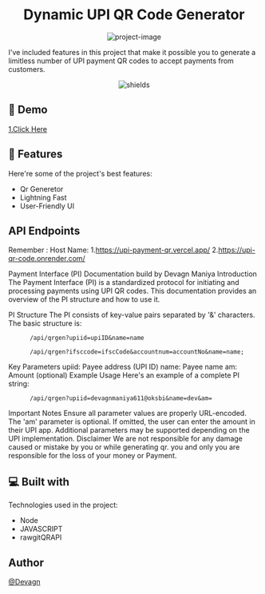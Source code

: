 <h1 align="center" id="title">Dynamic UPI QR Code Generator</h1>

<p align="center"><img src="https://socialify.git.ci/devagn611/upi_qr_code/image?description=1&amp;descriptionEditable=I%27ve%20included%20features%20in%20this%20project%20that%20make%20it%20possible%20you%20to%20generate%20a%20limitless%20number%20of%20UPI%20payment%20QR%20codes%20to%20accept%20payments%20from%20customers.&amp;font=KoHo&amp;language=1&amp;name=1&amp;owner=1&amp;pattern=Circuit%20Board&amp;stargazers=1&amp;theme=Auto" alt="project-image"></p>

<p id="description">I've included features in this project that make it possible you to generate a limitless number of UPI payment QR codes to accept payments from customers.</p>

<p align="center"><img src="https://img.shields.io/badge/license-GPL-blue" alt="shields"></p>

<h2>🚀 Demo</h2>

[1.Click Here](https://upi-qr-code.onrender.com/)</br>

<h2>🧐 Features</h2>

Here're some of the project's best features:

*   Qr Generetor
*   Lightning Fast
*   User-Friendly UI

<h2>API Endpoints</h2>

Remember :
Host Name: 
1.https://upi-payment-qr.vercel.app/
2.https://upi-qr-code.onrender.com/


Payment Interface (PI) Documentation
build by Devagn Maniya
Introduction
The Payment Interface (PI) is a standardized protocol for initiating and processing payments using UPI QR codes. This documentation provides an overview of the PI structure and how to use it.

PI Structure
The PI consists of key-value pairs separated by '&' characters. The basic structure is:

          /api/qrgen?upiid=upiID&name=name

          /api/qrgen?ifsccode=ifscCode&accountnum=accountNo&name=name;
        
Key Parameters
upiid: Payee address (UPI ID)
name: Payee name
am: Amount (optional)
Example Usage
Here's an example of a complete PI string:

          /api/qrgen?upiid=devagnmaniya611@oksbi&name=dev&am=
        
Important Notes
Ensure all parameter values are properly URL-encoded.
The 'am' parameter is optional. If omitted, the user can enter the amount in their UPI app.
Additional parameters may be supported depending on the UPI implementation.
Disclaimer
We are not responsible for any damage caused or mistake by you or while generating qr.
you and only you are responsible for the loss of your money or Payment.
  
  
<h2>💻 Built with</h2>

Technologies used in the project:

*   Node
*   JAVASCRIPT
*   rawgitQRAPI

<h2>Author</h2> 

[@Devagn](https://github.com/devagn611)  
